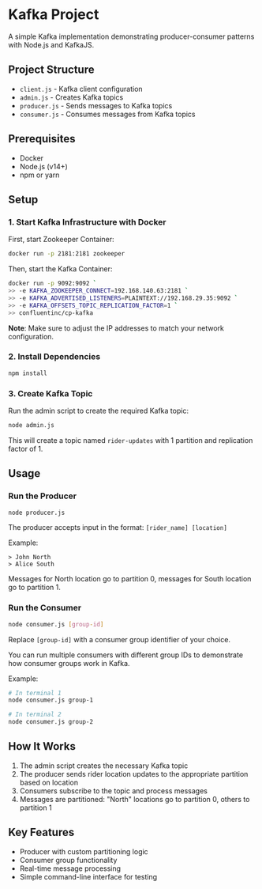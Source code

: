 ﻿# Kafka Project

A simple Kafka implementation demonstrating producer-consumer patterns with Node.js and KafkaJS.

## Project Structure

- `client.js` - Kafka client configuration
- `admin.js` - Creates Kafka topics
- `producer.js` - Sends messages to Kafka topics
- `consumer.js` - Consumes messages from Kafka topics

## Prerequisites

- Docker
- Node.js (v14+)
- npm or yarn

## Setup

### 1. Start Kafka Infrastructure with Docker

First, start Zookeeper Container:

```bash
docker run -p 2181:2181 zookeeper
```

Then, start the Kafka Container:

```bash
docker run -p 9092:9092 `
>> -e KAFKA_ZOOKEEPER_CONNECT=192.168.140.63:2181 `
>> -e KAFKA_ADVERTISED_LISTENERS=PLAINTEXT://192.168.29.35:9092 `
>> -e KAFKA_OFFSETS_TOPIC_REPLICATION_FACTOR=1 `
>> confluentinc/cp-kafka
```

**Note**: Make sure to adjust the IP addresses to match your network configuration.

### 2. Install Dependencies

```bash
npm install
```

### 3. Create Kafka Topic

Run the admin script to create the required Kafka topic:

```bash
node admin.js
```

This will create a topic named `rider-updates` with 1 partition and replication factor of 1.

## Usage

### Run the Producer

```bash
node producer.js
```

The producer accepts input in the format: `[rider_name] [location]`

Example:

```
> John North
> Alice South
```

Messages for North location go to partition 0, messages for South location go to partition 1.

### Run the Consumer

```bash
node consumer.js [group-id]
```

Replace `[group-id]` with a consumer group identifier of your choice.

You can run multiple consumers with different group IDs to demonstrate how consumer groups work in Kafka.

Example:

```bash
# In terminal 1
node consumer.js group-1

# In terminal 2
node consumer.js group-2
```

## How It Works

1. The admin script creates the necessary Kafka topic
2. The producer sends rider location updates to the appropriate partition based on location
3. Consumers subscribe to the topic and process messages
4. Messages are partitioned: "North" locations go to partition 0, others to partition 1

## Key Features

- Producer with custom partitioning logic
- Consumer group functionality
- Real-time message processing
- Simple command-line interface for testing
